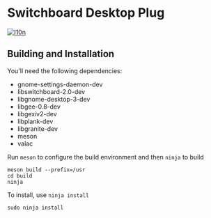 # Switchboard Desktop Plug
[![l10n](https://l10n.elementary.io/widgets/switchboard/switchboard-plug-pantheon-desktop/svg-badge.svg)](https://l10n.elementary.io/projects/switchboard/switchboard-plug-pantheon-desktop)

## Building and Installation

You'll need the following dependencies:

* gnome-settings-daemon-dev
* libswitchboard-2.0-dev
* libgnome-desktop-3-dev
* libgee-0.8-dev
* libgexiv2-dev
* libplank-dev
* libgranite-dev
* meson
* valac

Run `meson` to configure the build environment and then `ninja` to build

    meson build --prefix=/usr
    cd build
    ninja

To install, use `ninja install`

    sudo ninja install

